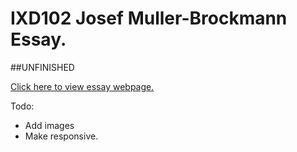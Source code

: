 # IXD102 Josef Muller-Brockmann Essay.

##UNFINISHED

[Click here to view essay webpage.](http://williamipark.github.io/IXD102-Josef-Muller-Brockmann-Essay/index.html)

Todo:
- Add images
- Make responsive.
